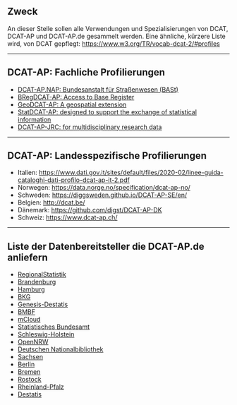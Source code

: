 ## Zweck

An dieser Stelle sollen alle Verwendungen und Spezialisierungen von DCAT, DCAT-AP und DCAT-AP.de gesammelt werden. 
Eine ähnliche, kürzere Liste wird, von DCAT gepflegt: https://www.w3.org/TR/vocab-dcat-2/#profiles

---

## DCAT-AP: Fachliche Profilierungen

 - [DCAT-AP.NAP: Bundesanstalt für Straßenwesen (BASt)](https://www.its-platform.eu/highlights/harmonised-metadata-national-access-points)
 - [BRegDCAT-AP: Access to Base Register](https://joinup.ec.europa.eu/sites/default/files/document/2020-05/SC380_D02.01_Final%20Specification%20of%20the%20BRegDCAT-AP_v1.02.docx)
 - [GeoDCAT-AP: A geospatial extension](https://semiceu.github.io/GeoDCAT-AP/releases/2.0.0/)
 - [StatDCAT-AP: designed to support the exchange of statistical information](https://github.com/SEMICeu/StatDCAT-AP)
 - [DCAT-AP-JRC: for multidisciplinary research data](https://ec-jrc.github.io/dcat-ap-jrc/)

---

## DCAT-AP: Landesspezifische Profilierungen

 - Italien:  https://www.dati.gov.it/sites/default/files/2020-02/linee-guida-cataloghi-dati-profilo-dcat-ap-it-2.pdf
 - Norwegen: https://data.norge.no/specification/dcat-ap-no/
 - Schweden: https://diggsweden.github.io/DCAT-AP-SE/en/
 - Belgien:  http://dcat.be/
 - Dänemark: https://github.com/digst/DCAT-AP-DK
 - Schweiz:  https://www.dcat-ap.ch/

---

## Liste der Datenbereitsteller die DCAT-AP.de anliefern

 - [RegionalStatistik](https://www.regionalstatistik.de)
 - [Brandenburg](https://datenadler.de/)
 - [Hamburg](http://transparenz.hamburg.de/)
 - [BKG](https://gdz.bkg.bund.de/index.php/default/open-data.html)
 - [Genesis-Destatis](https://www-genesis.destatis.de/genesis/online)
 - [BMBF](https://www.datenportal.bmbf.de/portal/de/index.html)
 - [mCloud](https://www.mcloud.de/)
 - [Statistisches Bundesamt](http://www.destatis.de)
 - [Schleswig-Holstein](https://opendata.schleswig-holstein.de)
 - [OpenNRW](https://open.nrw/)
 - [Deutschen Nationalbibliothek](https://d-nb.info/)
 - [Sachsen](https://www.opendata.sachsen.de/)
 - [Berlin](https://daten.berlin.de/)
 - [Bremen](https://transparenz.bremen.de/)
 - [Rostock](https://www.opendata-hro.de/)
 - [Rheinland-Pfalz](https://daten.rlp.de/)
 - [Destatis](https://www.destatis.de/DE/Service/OpenData/_inhalt.html) 
